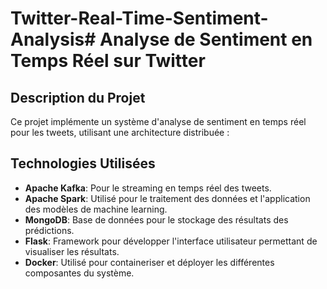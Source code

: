 # Twitter-Real-Time-Sentiment-Analysis# Analyse de Sentiment en Temps Réel sur Twitter

## Description du Projet
Ce projet implémente un système d'analyse de sentiment en temps réel pour les tweets, utilisant une architecture distribuée :

## Technologies Utilisées
- **Apache Kafka**: Pour le streaming en temps réel des tweets.
- **Apache Spark**: Utilisé pour le traitement des données et l'application des modèles de machine learning.
- **MongoDB**: Base de données pour le stockage des résultats des prédictions.
- **Flask**: Framework pour développer l'interface utilisateur permettant de visualiser les résultats.
- **Docker**: Utilisé pour containeriser et déployer les différentes composantes du système.

